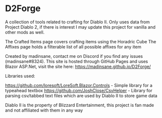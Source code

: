 # D2Forge

A collection of tools related to crafting for Diablo II.
Only uses data from Project Diablo 2, if there is interest I may update this project for vanilla and other mods as well.

The Crafted Items page covers crafting items using the Horadric Cube
The Affixes page holds a filterable list of all possible affixes for any item

Created by madinsane, contact me on Discord if you find any issues (madinsane#8324).
This site is hosted through GitHub Pages and uses Blazor ASP.Net, visit the site here: https://madinsane.github.io/D2Forge/

Libraries used:

  https://github.com/loresoft/LoreSoft.Blazor.Controls - Simple library for a typeahead textbox
  https://github.com/JoshClose/CsvHelper - Library for parsing csv/tabbed text files which are used by Diablo II to store game data

Diablo II is the property of Blizzard Entertainment, this project is fan made and not affiliated with them in any way

